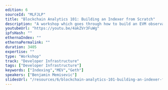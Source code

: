 ```yaml
---
edition: 6
sourceId: "MLFJLP"
title: "Blockchain Analytics 101: Building an Indexer from Scratch"
description: "A workshop which goes through how to build an EVM observability application and how to interpret the data collected. This workshop aims to empower users to venture into blockchain analytics to identify arbitrage opportunities, high value projects and the centralization of protocol/DAO voting power in a protocol."
youtubeUrl: "https://youtu.be/4akZVr3FuWg"
ipfsHash: ""
ethernaIndex: ""
ethernaPermalink: ""
duration: 3405
expertise: ""
type: "Workshop"
track: "Developer Infrastructure"
tags: ["Developer Infrastructure"]
keywords: ["Indexing","MEV","Geth"]
speakers: ["Benjamin Memisevic"]
slidesUrl: "/resources/6/blockchain-analytics-101-building-an-indexer-from-scratch.pdf"
---
```

